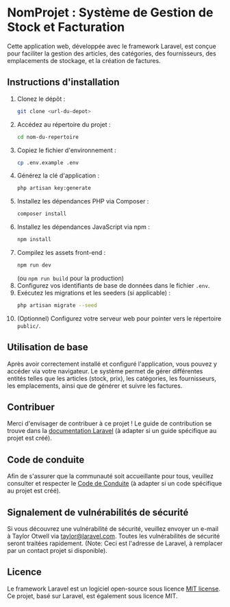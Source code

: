# NomProjet : Système de Gestion de Stock et Facturation

Cette application web, développée avec le framework Laravel, est conçue pour faciliter la gestion des articles, des catégories, des fournisseurs, des emplacements de stockage, et la création de factures.

## Instructions d'installation

1.  Clonez le dépôt :
    ```bash
    git clone <url-du-depot>
    ```
2.  Accédez au répertoire du projet :
    ```bash
    cd nom-du-repertoire
    ```
3.  Copiez le fichier d'environnement :
    ```bash
    cp .env.example .env
    ```
4.  Générez la clé d'application :
    ```bash
    php artisan key:generate
    ```
5.  Installez les dépendances PHP via Composer :
    ```bash
    composer install
    ```
6.  Installez les dépendances JavaScript via npm :
    ```bash
    npm install
    ```
7.  Compilez les assets front-end :
    ```bash
    npm run dev
    ```
    (ou `npm run build` pour la production)
8.  Configurez vos identifiants de base de données dans le fichier `.env`.
9.  Exécutez les migrations et les seeders (si applicable) :
    ```bash
    php artisan migrate --seed
    ```
10. (Optionnel) Configurez votre serveur web pour pointer vers le répertoire `public/`.

## Utilisation de base

Après avoir correctement installé et configuré l'application, vous pouvez y accéder via votre navigateur. Le système permet de gérer différentes entités telles que les articles (stock, prix), les catégories, les fournisseurs, les emplacements, ainsi que de générer et suivre les factures.

## Contribuer

Merci d'envisager de contribuer à ce projet ! Le guide de contribution se trouve dans la [documentation Laravel](https://laravel.com/docs/contributions) (à adapter si un guide spécifique au projet est créé).

## Code de conduite

Afin de s'assurer que la communauté soit accueillante pour tous, veuillez consulter et respecter le [Code de Conduite](https://laravel.com/docs/contributions#code-of-conduct) (à adapter si un code spécifique au projet est créé).

## Signalement de vulnérabilités de sécurité

Si vous découvrez une vulnérabilité de sécurité, veuillez envoyer un e-mail à Taylor Otwell via [taylor@laravel.com](mailto:taylor@laravel.com). Toutes les vulnérabilités de sécurité seront traitées rapidement. (Note: Ceci est l'adresse de Laravel, à remplacer par un contact projet si disponible).

## Licence

Le framework Laravel est un logiciel open-source sous licence [MIT license](https://opensource.org/licenses/MIT). Ce projet, basé sur Laravel, est également sous licence MIT.
